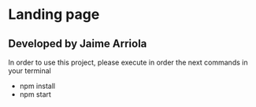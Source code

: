 # Landing page

## Developed by Jaime Arriola

In order to use this project, please execute in order the next commands in your terminal

- npm install
- npm start

